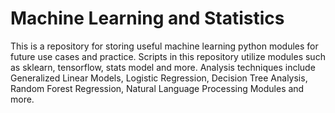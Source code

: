 # Machine Learning and Statistics
This is a repository for storing useful machine learning python modules for future use cases and practice. Scripts in this repository utilize modules such as sklearn, tensorflow, stats model and more.
Analysis techniques include Generalized Linear Models, Logistic Regression, Decision Tree Analysis, Random Forest Regression, Natural Language Processing Modules and more.
